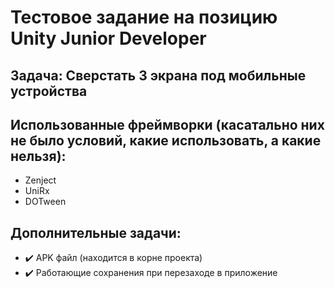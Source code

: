 # Тестовое задание на позицию Unity Junior Developer
## Задача: Сверстать 3 экрана под мобильные устройства
## Использованные фреймворки (касатально них не было условий, какие использовать, а какие нельзя):
* Zenject
* UniRx
* DOTween

## Дополнительные задачи:
* :heavy_check_mark: APK файл (находится в корне проекта)
* :heavy_check_mark: Работающие сохранения при перезаходе в приложение
